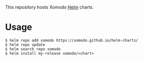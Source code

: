 This repository hosts Xomodo [Helm](https://helm.sh) charts.


# Usage

```
$ helm repo add xomodo https://xomodo.github.io/helm-charts/
$ helm repo update
$ helm search repo xomodo
$ helm install my-release xomodo/<chart>
```

